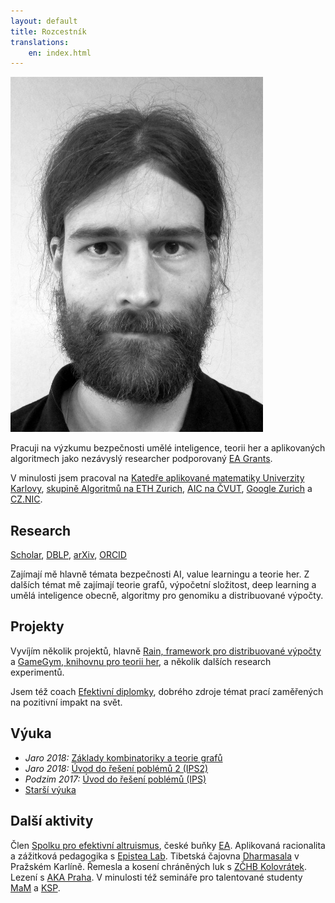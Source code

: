 ```yaml
---
layout: default
title: Rozcestník
translations:
    en: index.html
---
```


<img src="/style/gavento-m.jpg" class="index-portait-img">

Pracuji na výzkumu bezpečnosti umělé inteligence, teorii her a aplikovaných algoritmech jako nezávyslý researcher podporovaný [EA Grants](https://www.effectivealtruism.org/grants/).

V minulosti jsem pracoval na
[Katedře aplikované matematiky Univerzity Karlovy](http://kam.mff.cuni.cz/),
[skupině Algoritmů na ETH Zurich](http://inf.ethz.ch/),
[AIC na ČVUT](http://cs.felk.cvut.cz/),
[Google Zurich](https://www.google.ch/) a
[CZ.NIC](http://nic.cz/).

## Research

[<i class="ai black ai-google-scholar"></i> Scholar](https://scholar.google.com/citations?user=WeCJARQAAAAJ),
[<i class="ai black ai-dblp"></i> DBLP](http://dblp.uni-trier.de/pers/hd/g/Gavenciak:Tomas),
[<i class="ai black ai-arxiv"></i> arXiv](https://arxiv.org/find/all/1/au:+Gavenciak_T/0/1/0/all/0/),
[<i class="ai black ai-orcid"></i> ORCID](https://orcid.org/0000-0003-1119-2426) 

Zajímají mě hlavně témata bezpečnosti AI, value learningu a teorie her. Z dalších témat mě zajímají teorie grafů, výpočetní složitost, deep learning a umělá inteligence obecně, algoritmy pro genomiku a distribuované výpočty.

## Projekty

Vyvíjím několik projektů, hlavně [Rain, framework pro distribuované výpočty](https://github.com/substantic/rain/) a [GameGym, knihovnu pro teorii her](https://github.com/gavento/gamegym), a několik dalších research experimentů.

Jsem též coach [Efektivní diplomky](http://effectivethesis.com/), dobrého zdroje témat prací zaměřených na pozitivní impakt na svět.

<!--
### Studentské projekty

Nabízím různé studentské projekty, jak na téma bezpečnosti AI, tak i ostatní výše. Více k projektům najdete na (starší) [stránce o projektech](/vyuka/projekty.html). Napište pokud máte zájem či otázky.
-->

## Výuka

* *Jaro 2018:* [Základy kombinatoriky a teorie grafů](/vyuka/18LS-KGM.html)
* *Jaro 2018:* [Úvod do řešení poblémů 2 (IPS2)](http://mj.ucw.cz/vyuka/1718/ips2/)
* *Podzim 2017:* [Úvod do řešení poblémů (IPS)](http://mj.ucw.cz/vyuka/1718/ips/)
* [Starší výuka](/vyuka/archiv.html)

## Další aktivity

Člen [Spolku pro efektivní altruismus](https://efektivni-altruismus.cz/), české buňky [EA](https://www.effectivealtruism.org/).
Aplikovaná racionalita a zážitková pedagogika s [Epistea Lab](https://experience.epistea.org).
Tibetská čajovna [Dharmasala](http://www.dharmasala.cz/) v Pražském Karlíně.
Řemesla a kosení chráněných luk s [ZČHB Kolovrátek](http://kolovratek.brontosaurus.cz/).
Lezení s [AKA Praha](http://www.akapraha.cz).
V minulosti též semináře pro talentované studenty [MaM](https://mam.mff.cuni.cz/) a [KSP](https://ksp.mff.cuni.cz/).

